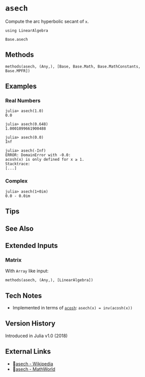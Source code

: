 # `asech`

Compute the arc hyperbolic secant of `x`.

```@setup repl_only
using LinearAlgebra
```
```@docs
Base.asech
```


## Methods

```@repl
methods(asech, (Any,), [Base, Base.Math, Base.MathConstants, Base.MPFR])
```


## Examples

### Real Numbers
```jldoctest
julia> asech(1.0)
0.0

julia> asech(0.648)
1.0001099661900488

julia> asech(0.0)
Inf

julia> asech(-Inf)
ERROR: DomainError with -0.0:
acosh(x) is only defined for x ≥ 1.
Stacktrace:
[...]
```

### Complex
```jldoctest
julia> asech(1+0im)
0.0 - 0.0im
```

## Tips


## See Also



## Extended Inputs

### Matrix
With `Array` like input:
```@repl repl_only
methods(asech, (Any,), [LinearAlgebra])
```


## Tech Notes

- Implemented in terms of [`acosh`](@ref): `asech(x) = inv(acosh(x))`


## Version History

Introduced in Julia v1.0 (2018)


## External Links
- 🔗[asech - Wikipedia](https://en.wikipedia.org/wiki/ )
- 🔗[asech - MathWorld](https://mathworld.wolfram.com/ )
